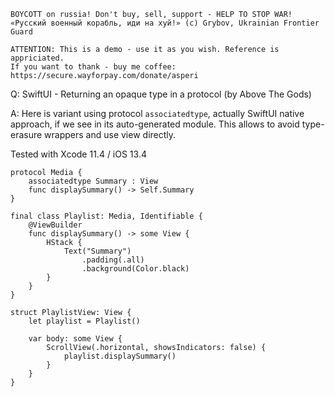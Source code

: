 ```
BOYCOTT on russia! Don't buy, sell, support - HELP TO STOP WAR!
«Русский военный корабль, иди на хуй!» (c) Grybov, Ukrainian Frontier Guard

ATTENTION: This is a demo - use it as you wish. Reference is appriciated.
If you want to thank - buy me coffee: https://secure.wayforpay.com/donate/asperi
```

Q: SwiftUI - Returning an opaque type in a protocol (by Above The Gods)

A: Here is variant using protocol `associatedtype`, actually SwiftUI native approach, if we see in its auto-generated module. This allows to avoid type-erasure wrappers and use view directly.

Tested with Xcode 11.4 / iOS 13.4

```
protocol Media {
    associatedtype Summary : View
    func displaySummary() -> Self.Summary
}

final class Playlist: Media, Identifiable {
    @ViewBuilder
    func displaySummary() -> some View {
        HStack {
            Text("Summary")
                .padding(.all)
                .background(Color.black)
        }
    }
}

struct PlaylistView: View {
    let playlist = Playlist()

    var body: some View {
        ScrollView(.horizontal, showsIndicators: false) {
            playlist.displaySummary()
        }
    }
}
```
